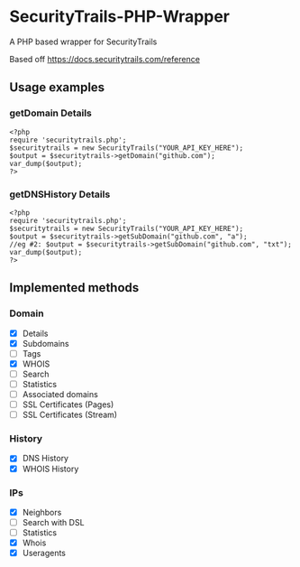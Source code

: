 # SecurityTrails-PHP-Wrapper
A PHP based wrapper for SecurityTrails

Based off https://docs.securitytrails.com/reference

## Usage examples

### getDomain Details

```
<?php
require 'securitytrails.php';
$securitytrails = new SecurityTrails("YOUR_API_KEY_HERE");
$output = $securitytrails->getDomain("github.com");
var_dump($output);
?>
```

### getDNSHistory Details

```
<?php
require 'securitytrails.php';
$securitytrails = new SecurityTrails("YOUR_API_KEY_HERE");
$output = $securitytrails->getSubDomain("github.com", "a");
//eg #2: $output = $securitytrails->getSubDomain("github.com", "txt");
var_dump($output);
?>
```

## Implemented methods

### Domain

- [X] Details
- [X] Subdomains
- [ ] Tags
- [X] WHOIS
- [ ] Search
- [ ] Statistics
- [ ] Associated domains
- [ ] SSL Certificates (Pages)
- [ ] SSL Certificates (Stream)

### History

- [X] DNS History
- [X] WHOIS History

### IPs

- [X] Neighbors
- [ ] Search with DSL
- [ ] Statistics
- [X] Whois
- [X] Useragents
